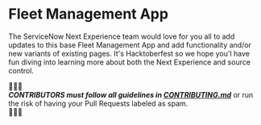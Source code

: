 # Fleet Management App

The ServiceNow Next Experience team would love for you all to add updates to this base Fleet Management App and add functionality and/or new variants of existing pages. It's Hacktoberfest so we hope you'l have fun diving into learning more about both the Next Experience and source control.

🔔🔔🔔<br>
***CONTRIBUTORS must follow all guidelines in [CONTRIBUTING.md](CONTRIBUTING.md)*** or run the risk of having your Pull Requests labeled as spam.<br>
🔔🔔🔔
